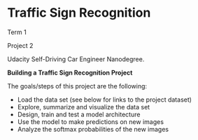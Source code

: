 # Traffic Sign Recognition

Term 1

Project 2 

Udacity Self-Driving Car Engineer Nanodegree. 

**Building a Traffic Sign Recognition Project**

The goals/steps of this project are the following:
* Load the data set (see below for links to the project dataset)
* Explore, summarize and visualize the data set
* Design, train and test a model architecture
* Use the model to make predictions on new images
* Analyze the softmax probabilities of the new images
